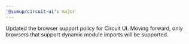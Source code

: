 ```yaml
---
'@sumup/circuit-ui': major
---
```


Updated the browser support policy for Circuit UI. Moving forward, only browsers that support dynamic module imports will be supported.

